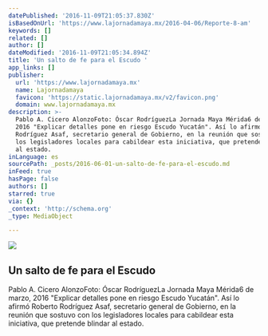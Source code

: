 ```yaml
---
datePublished: '2016-11-09T21:05:37.830Z'
isBasedOnUrl: 'https://www.lajornadamaya.mx/2016-04-06/Reporte-8-am'
keywords: []
related: []
author: []
dateModified: '2016-11-09T21:05:34.894Z'
title: 'Un salto de fe para el Escudo '
app_links: []
publisher:
  url: 'https://www.lajornadamaya.mx'
  name: Lajornadamaya
  favicon: 'https://static.lajornadamaya.mx/v2/favicon.png'
  domain: www.lajornadamaya.mx
description: >-
  Pablo A. Cicero AlonzoFoto: Óscar RodríguezLa Jornada Maya Mérida6 de marzo,
  2016 "Explicar detalles pone en riesgo Escudo Yucatán". Así lo afirmó Roberto
  Rodríguez Asaf, secretario general de Gobierno, en la reunión que sostuvo con
  los legisladores locales para cabildear esta iniciativa, que pretende blindar
  al estado.
inLanguage: es
sourcePath: _posts/2016-06-01-un-salto-de-fe-para-el-escudo.md
inFeed: true
hasPage: false
authors: []
starred: true
via: {}
_context: 'http://schema.org'
_type: MediaObject

---
```

<article style=""><img src="https://s3-us-west-2.amazonaws.com/the-grid-img/p/6529870661c16cace6fc990d4763eeb4ef9f29e9.jpg" /><h1>Un salto de fe para el Escudo </h1><p>Pablo A. Cicero AlonzoFoto: Óscar RodríguezLa Jornada Maya Mérida6 de marzo, 2016 "Explicar detalles pone en riesgo Escudo Yucatán". Así lo afirmó Roberto Rodríguez Asaf, secretario general de Gobierno, en la reunión que sostuvo con los legisladores locales para cabildear esta iniciativa, que pretende blindar al estado.</p></article>